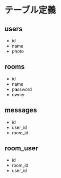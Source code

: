 # テーブル定義

## users

- id
- name
- photo

## rooms

- id
- name
- password
- owner

## messages

- id
- user_id
- room_id

## room_user

- id
- room_id
- user_id
